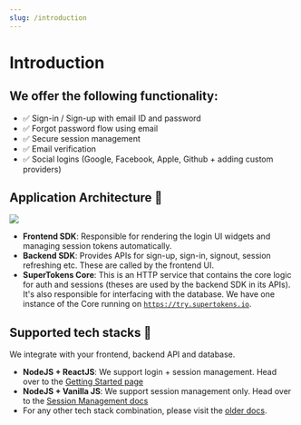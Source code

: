```yaml
---
slug: /introduction
---
```


# Introduction

## We offer the following functionality:
- ✅ Sign-in / Sign-up with email ID and password
- ✅ Forgot password flow using email
- ✅ Secure session management
- ✅ Email verification
- ✅ Social logins (Google, Facebook, Apple, Github + adding custom providers)

## Application Architecture 🏰
<img src="https://supertokens.io/docs/static/assets/emailpassword/architecture.png" />

- **Frontend SDK**: Responsible for rendering the login UI widgets and managing session tokens automatically.
- **Backend SDK**: Provides APIs for sign-up, sign-in, signout, session refreshing etc. These are called by the frontend UI.
- **SuperTokens Core**: This is an HTTP service that contains the core logic for auth and sessions (theses are used by the backend SDK in its APIs). It's also responsible for interfacing with the database. We have one instance of the Core running on [`https://try.supertokens.io`](https://try.supertokens.io/hello).


## Supported tech stacks 🙌
We integrate with your frontend, backend API and database.

- **NodeJS + ReactJS**: We support login + session management. Head over to the [Getting Started page](/docs/community/recipes)
- **NodeJS + Vanilla JS**: We support session management only. Head over to the [Session Management docs](/docs/session/introduction)
- For any other tech stack combination, please visit the [older docs](/docs/community/2.5.X/getting-started/installation).